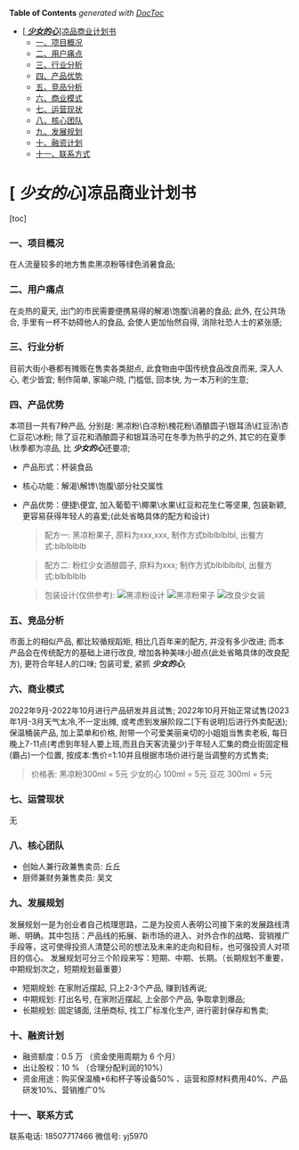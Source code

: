 <!-- START doctoc generated TOC please keep comment here to allow auto update -->
<!-- DON'T EDIT THIS SECTION, INSTEAD RE-RUN doctoc TO UPDATE -->
**Table of Contents**  *generated with [DocToc](https://github.com/thlorenz/doctoc)*

- [[ ***少女的心***]凉品商业计划书](#-%E5%B0%91%E5%A5%B3%E7%9A%84%E5%BF%83%E5%87%89%E5%93%81%E5%95%86%E4%B8%9A%E8%AE%A1%E5%88%92%E4%B9%A6)
    - [一、项目概况](#%E4%B8%80%E9%A1%B9%E7%9B%AE%E6%A6%82%E5%86%B5)
    - [二、用户痛点](#%E4%BA%8C%E7%94%A8%E6%88%B7%E7%97%9B%E7%82%B9)
    - [三、行业分析](#%E4%B8%89%E8%A1%8C%E4%B8%9A%E5%88%86%E6%9E%90)
    - [四、产品优势](#%E5%9B%9B%E4%BA%A7%E5%93%81%E4%BC%98%E5%8A%BF)
    - [五、竞品分析](#%E4%BA%94%E7%AB%9E%E5%93%81%E5%88%86%E6%9E%90)
    - [六、商业模式](#%E5%85%AD%E5%95%86%E4%B8%9A%E6%A8%A1%E5%BC%8F)
    - [七、运营现状](#%E4%B8%83%E8%BF%90%E8%90%A5%E7%8E%B0%E7%8A%B6)
    - [八、核心团队](#%E5%85%AB%E6%A0%B8%E5%BF%83%E5%9B%A2%E9%98%9F)
    - [九、发展规划](#%E4%B9%9D%E5%8F%91%E5%B1%95%E8%A7%84%E5%88%92)
    - [十、融资计划](#%E5%8D%81%E8%9E%8D%E8%B5%84%E8%AE%A1%E5%88%92)
    - [十一、联系方式](#%E5%8D%81%E4%B8%80%E8%81%94%E7%B3%BB%E6%96%B9%E5%BC%8F)

<!-- END doctoc generated TOC please keep comment here to allow auto update -->



# [ ***少女的心***]凉品商业计划书

[toc]
### 一、项目概况

在人流量较多的地方售卖黑凉粉等绿色消暑食品;

### 二、用户痛点

在炎热的夏天, 出门的市民需要便携易得的解渴\饱腹\消暑的食品; 此外, 在公共场合, 手里有一杯不妨碍他人的食品, 会使人更加怡然自得, 消除社恐人士的紧张感; 

### 三、行业分析

目前大街小巷都有摊贩在售卖各类甜点, 此食物由中国传统食品改良而来, 深入人心, 老少皆宜; 制作简单, 家喻户晓, 门槛低, 回本快, 为一本万利的生意;

### 四、产品优势

本项目一共有7种产品, 分别是: 黑凉粉\白凉粉\槐花粉\酒酿圆子\银耳汤\红豆汤\杏仁豆花\冰粉;
除了豆花和酒酿圆子和银耳汤可在冬季为热乎的之外, 其它的在夏季\秋季都为凉品, 比 ***少女的心***还要凉;
- 产品形式：杯装食品
- 核心功能：解渴\解馋\饱腹\部分社交属性
- 产品优势：便捷\便宜, 加入葡萄干\椰果\水果\红豆和花生仁等坚果, 包装新颖, 更容易获得年轻人的喜爱;(此处省略具体的配方和设计)
  > 配方一: 黑凉粉果子, 原料为xxx,xxx, 制作方式blblblblbl, 出餐方式:blblblblb
  
  > 配方二: 粉红少女酒酿圆子, 原料为xxx; 制作方式blblblblbl, 出餐方式:blblblblb

  > 包装设计(仅供参考): 
  ![黑凉粉设计](https://img.alicdn.com/imgextra/i1/2632468629/TB2qj6LmR0kpuFjy1zdXXXuUVXa_!!2632468629.jpg)
  ![黑凉粉果子](https://cbu01.alicdn.com/img/ibank/O1CN015mYymF2LM7Q7SZtmk_!!2208152569677-0-cib.jpg)
  ![改良少女装](https://t00img.yangkeduo.com/goods/images/2019-03-14/e936614f-c599-459f-bd42-fd720f861318.jpg)

### 五、竞品分析

市面上的相似产品, 都比较循规蹈矩, 相比几百年来的配方, 并没有多少改进; 而本产品会在传统配方的基础上进行改良, 增加各种美味小甜点(此处省略具体的改良配方), 更符合年轻人的口味; 包装可爱, 紧抓 ***少女的心***;

### 六、商业模式

2022年9月-2022年10月进行产品研发并且试售; 2022年10月开始正常试售(2023年1月-3月天气太冷,不一定出摊, 或考虑到发展阶段二[下有说明]后进行外卖配送);保温桶装产品, 加上菜单和价格, 附带一个可爱美丽亲切的小姐姐当售卖老板, 每日晚上7-11点(考虑到年轻人要上班,而且白天客流量少)于年轻人汇集的商业街固定租(霸占)一个位置, 按成本:售价=1:10并且根据市场价进行是当调整的方式售卖;
> 价格表: 
> 黑凉粉300ml = 5元
> 少女的心 100ml = 5元
> 豆花 300ml = 5元

### 七、运营现状

无

### 八、核心团队

- 创始人兼行政兼售卖员: 丘丘
- 厨师兼财务兼售卖员: 吴文

### 九、发展规划

发展规划一是为创业者自己梳理思路，二是为投资人表明公司接下来的发展路线清晰、明确。其中包括：产品线的拓展、新市场的进入、对外合作的战略、营销推广手段等，这可使得投资人清楚公司的想法及未来的走向和目标，也可强投资人对项目的信心。
发展规划可分三个阶段来写：短期、中期、长期。（长期规划不重要，中期规划次之，短期规划最重要）
- 短期规划: 在家附近摆起, 只上2-3个产品, 赚到钱再说;
- 中期规划: 打出名号, 在家附近摆起, 上全部个产品, 争取拿到爆品;
- 长期规划: 固定铺面, 注册商标, 找工厂标准化生产, 进行密封保存和售卖;
  
### 十、融资计划

- 融资额度：0.5 万 （资金使用周期为 6 个月）
- 出让股权：10 % （合理分配利润的10%）
- 资金用途：购买保温桶*6和杯子等设备50% 、运营和原材料费用40%、产品研发10%、营销推广0%

### 十一、联系方式

联系电话: 18507717466
微信号: yj5970